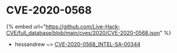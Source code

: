 # CVE-2020-0568
{% embed url="https://github.com/Live-Hack-CVE/full_database/blob/main/cves/2020/CVE-2020-0568.json" %}

* hessandrew ~> [CVE-2020-0568_INTEL-SA-00344](https://www.alice-snow.ru/2020/database/cve-2020-0568/cve-2020-0568_intel-sa-00344-hessandrew)